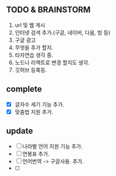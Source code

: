 ## TODO & BRAINSTORM
1. url 및 웹 게시 
2. 인터넷 검색 추가.(구글, 네이버, 다음, 빙 등)
3. 구글 광고 
4. 무엇을 추가 할지.
5. 타자연습 생각 중.
6. 노드나 리액트로 변경 할지도 생각.
7. 깃허브 등록등.

## complete
- [x] 글자수 세기 기능 추가.
- [x] 맞춤법 지원 추가.

## update
- [ ] 나라별 언어 지원 기능 추가.
- [ ] 연봉표 추가.
- [ ] 언어번역 -> 구글사용. 추가.
- [ ] 
